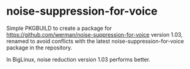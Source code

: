 # noise-suppression-for-voice

Simple PKGBUILD to create a package for https://github.com/werman/noise-suppression-for-voice version 1.03, renamed to avoid conflicts with the latest noise-suppression-for-voice package in the repository.

In BigLinux, noise reduction version 1.03 performs better.
